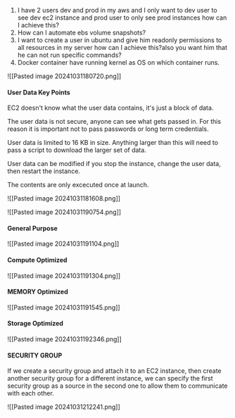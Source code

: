 
1. I have 2 users dev and prod in my aws and I only want to dev user to see dev ec2 instance and prod user to only see prod instances how can I achieve this?
2. How can I automate ebs volume snapshots?
3. I want to create a user in ubuntu and give him readonly permissions to all resources in my server how can I achieve this?also you want him that he can not run specific commands?
4. Docker container have running kernel as OS on which container runs.

![[Pasted image 20241031180720.png]]

#### User Data Key Points


EC2 doesn't know what the user data contains, it's just a block of data.

The user data is not secure, anyone can see what gets passed in. For this reason it is important not to pass passwords or long term credentials.

User data is limited to 16 KB in size. Anything larger than this will need to pass a script to download the larger set of data.

User data can be modified if you stop the instance, change the user data, then restart the instance.

The contents are only excecuted once at launch.

![[Pasted image 20241031181608.png]]



![[Pasted image 20241031190754.png]]


#### General Purpose

![[Pasted image 20241031191104.png]]


#### Compute Optimized

![[Pasted image 20241031191304.png]]


#### MEMORY Optimized

![[Pasted image 20241031191545.png]]


#### Storage Optimized

![[Pasted image 20241031192346.png]]




#### SECURITY GROUP

If we create a security group and attach it to an EC2 instance, then create another security group for a different instance, we can specify the first security group as a source in the second one to allow them to communicate with each other.



![[Pasted image 20241031212241.png]]



